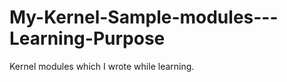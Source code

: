 My-Kernel-Sample-modules---Learning-Purpose
===========================================

Kernel modules which I wrote while learning.